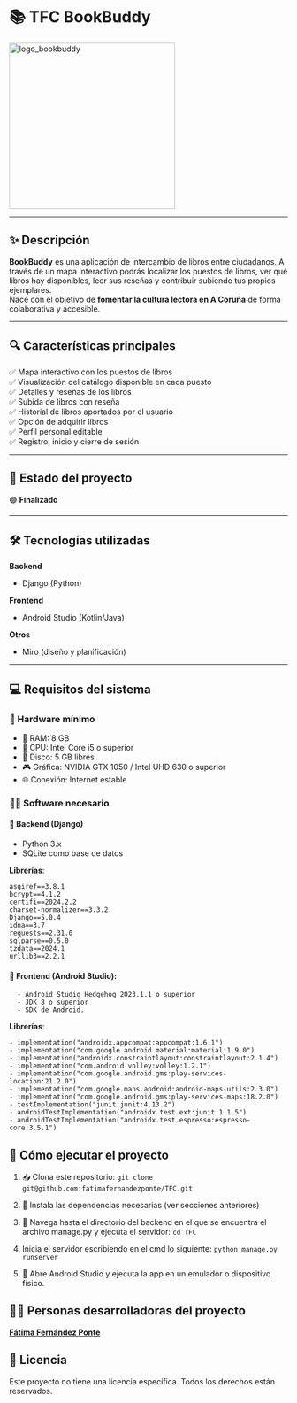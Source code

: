 # 📚 TFC BookBuddy

<img src="https://github.com/fatimafernandezponte/TFC/assets/145338446/d134ae2a-46c6-485f-a1fc-852e6d6b7731" alt="logo_bookbuddy" width="300"/>

---

## ✨ Descripción

**BookBuddy** es una aplicación de intercambio de libros entre ciudadanos. A través de un mapa interactivo podrás localizar los puestos de libros, ver qué libros hay disponibles, leer sus reseñas y contribuir subiendo tus propios ejemplares.  
Nace con el objetivo de **fomentar la cultura lectora en A Coruña** de forma colaborativa y accesible.

---

## 🔍 Características principales

✅ Mapa interactivo con los puestos de libros  
✅ Visualización del catálogo disponible en cada puesto  
✅ Detalles y reseñas de los libros  
✅ Subida de libros con reseña  
✅ Historial de libros aportados por el usuario  
✅ Opción de adquirir libros  
✅ Perfil personal editable  
✅ Registro, inicio y cierre de sesión

---

## 🚧 Estado del proyecto

🟢 **Finalizado**

---

## 🛠️ Tecnologías utilizadas

**Backend**  
- Django (Python)

**Frontend**  
- Android Studio (Kotlin/Java)

**Otros**  
- Miro (diseño y planificación)

---

## 💻 Requisitos del sistema

### 🧰 Hardware mínimo
- 💾 RAM: 8 GB  
- 🧠 CPU: Intel Core i5 o superior  
- 💽 Disco: 5 GB libres  
- 🎮 Gráfica: NVIDIA GTX 1050 / Intel UHD 630 o superior  
- 🌐 Conexión: Internet estable

### 🧑‍💻 Software necesario

#### 🐍 Backend (Django)
- Python 3.x  
- SQLite como base de datos

**Librerías**:
```text
asgiref==3.8.1
bcrypt==4.1.2
certifi==2024.2.2
charset-normalizer==3.3.2
Django==5.0.4
idna==3.7
requests==2.31.0
sqlparse==0.5.0
tzdata==2024.1
urllib3==2.2.1
```
#### 🤖 Frontend (Android Studio):
      - Android Studio Hedgehog 2023.1.1 o superior
      - JDK 8 o superior
      - SDK de Android.
**Librerías**:
```text
- implementation("androidx.appcompat:appcompat:1.6.1")
- implementation("com.google.android.material:material:1.9.0")
- implementation("androidx.constraintlayout:constraintlayout:2.1.4")
- implementation("com.android.volley:volley:1.2.1")
- implementation("com.google.android.gms:play-services-location:21.2.0")
- implementation("com.google.maps.android:android-maps-utils:2.3.0")
- implementation("com.google.android.gms:play-services-maps:18.2.0")
- testImplementation("junit:junit:4.13.2")
- androidTestImplementation("androidx.test.ext:junit:1.1.5")
- androidTestImplementation("androidx.test.espresso:espresso-core:3.5.1")
```

## 🚀 Cómo ejecutar el proyecto
1. 📥 Clona este repositorio:
```git clone git@github.com:fatimafernandezponte/TFC.git```

2. 🧱 Instala las dependencias necesarias (ver secciones anteriores)
  
3.  🛜 Navega hasta el directorio del backend en el que se encuentra el archivo manage.py y ejecuta el servidor:
```cd TFC```

4. Inicia el servidor escribiendo en el cmd lo siguiente:
```python manage.py runserver```

5.  📱 Abre Android Studio y ejecuta la app en un emulador o dispositivo físico.



## 👩‍💻 Personas desarrolladoras del proyecto
 **[Fátima Fernández Ponte](https://github.com/fatimafernandezponte)**

 ## 📄 Licencia
Este proyecto no tiene una licencia específica. Todos los derechos están reservados.

